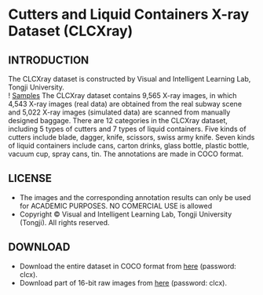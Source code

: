 # Cutters and Liquid Containers X-ray Dataset (CLCXray)
## INTRODUCTION
The CLCXray dataset is constructed by Visual and Intelligent Learning Lab, Tongji University.  
! [Samples](https://github.com/GreysonPhoenix/CICXray/blob/main/CLCXray.jpg 'CLCXray')
The CLCXray dataset contains 9,565 X-ray images, in which 4,543 X-ray images (real data) are obtained from the real subway scene and 5,022 X-ray images (simulated data) are
scanned from manually designed baggage. There are 12 categories in the CLCXray dataset, including 5 types of cutters and 7 types of liquid containers. Five kinds of cutters 
include blade, dagger, knife, scissors, swiss army knife. Seven kinds of liquid containers include cans, carton drinks, glass bottle, plastic bottle, vacuum cup, spray cans,
tin.
The annotations are made in COCO format.
## LICENSE
- The images and the corresponding annotation results can only be used for ACADEMIC PURPOSES. NO COMERCIAL USE is allowed
- Copyright © Visual and Intelligent Learning Lab, Tongji University (Tongji). All rights reserved.
## DOWNLOAD
- Download the entire dataset in COCO format from [here](https://pan.baidu.com/s/1fYwxiyGG8cJndebMO4Bn9A) (password: clcx). 
- Download part of 16-bit raw images from [here](https://pan.baidu.com/s/1o0A8LgSHHeLGX4t4KMNd-w) (password: clcx).
